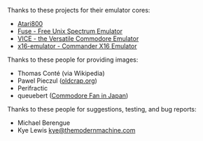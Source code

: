 Thanks to these projects for their emulator cores:

- [Atari800](https://atari800.github.io)
- [Fuse - Free Unix Spectrum Emulator](http://fuse-emulator.sourceforge.net/)
- [VICE - the Versatile Commodore Emulator](http://vice-emu.sourceforge.net/)
- [x16-emulator - Commander X16 Emulator](https://github.com/commanderx16/x16-emulator/)

Thanks to these people for providing images:

- Thomas Conté (via Wikipedia)
- Pawel Pieczul ([oldcrap.org](https://oldcrap.org))
- Perifractic
- queuebert ([Commodore Fan in Japan]((https://monochromeeffect.org/wp/)))

Thanks to these people for suggestions, testing, and bug reports:

- Michael Berengue
- Kye Lewis <kye@themodernmachine.com>
